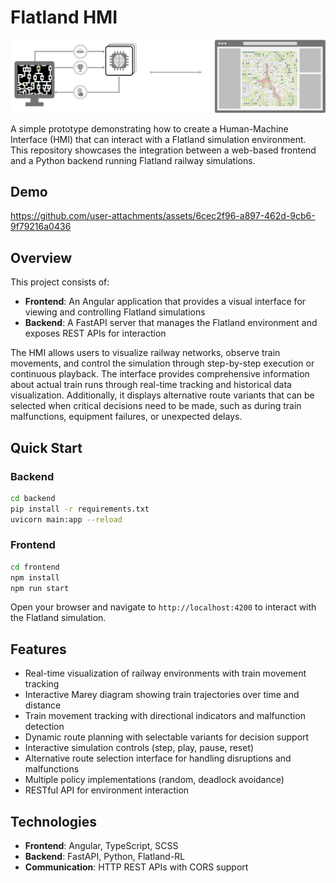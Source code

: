 # Flatland HMI

![Flatland HMI](flatland-hmi.png)

A simple prototype demonstrating how to create a Human-Machine Interface (HMI) that can interact with a Flatland simulation environment. This repository showcases the integration between a web-based frontend and a Python backend running Flatland railway simulations.

## Demo

https://github.com/user-attachments/assets/6cec2f96-a897-462d-9cb6-9f79216a0436


## Overview

This project consists of:

- **Frontend**: An Angular application that provides a visual interface for viewing and controlling Flatland simulations
- **Backend**: A FastAPI server that manages the Flatland environment and exposes REST APIs for interaction

The HMI allows users to visualize railway networks, observe train movements, and control the simulation through step-by-step execution or continuous playback. The interface provides comprehensive information about actual train runs through real-time tracking and historical data visualization. Additionally, it displays alternative route variants that can be selected when critical decisions need to be made, such as during train malfunctions, equipment failures, or unexpected delays.

## Quick Start

### Backend

```bash
cd backend
pip install -r requirements.txt
uvicorn main:app --reload
```

### Frontend

```bash
cd frontend
npm install
npm run start
```

Open your browser and navigate to `http://localhost:4200` to interact with the Flatland simulation.

## Features

- Real-time visualization of railway environments with train movement tracking
- Interactive Marey diagram showing train trajectories over time and distance
- Train movement tracking with directional indicators and malfunction detection
- Dynamic route planning with selectable variants for decision support
- Interactive simulation controls (step, play, pause, reset)
- Alternative route selection interface for handling disruptions and malfunctions
- Multiple policy implementations (random, deadlock avoidance)
- RESTful API for environment interaction

## Technologies

- **Frontend**: Angular, TypeScript, SCSS
- **Backend**: FastAPI, Python, Flatland-RL
- **Communication**: HTTP REST APIs with CORS support
